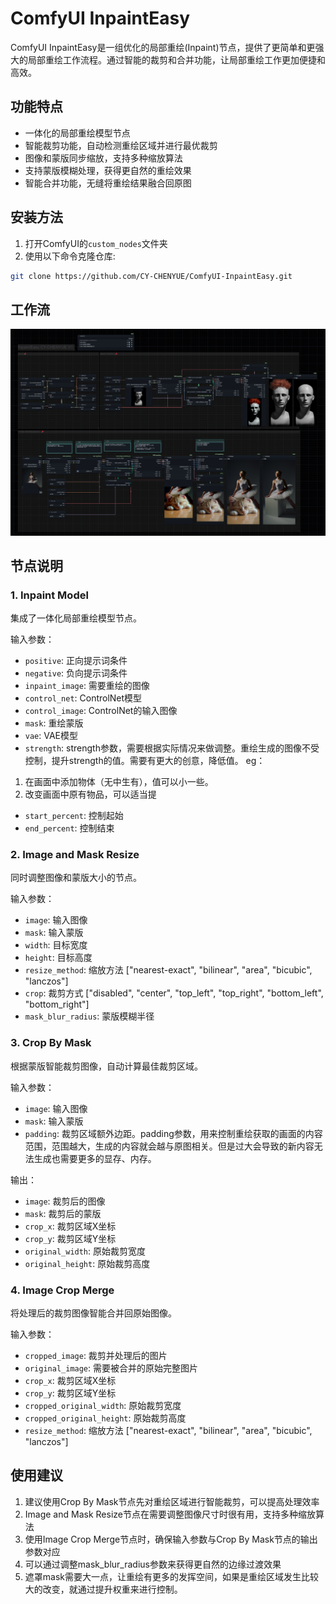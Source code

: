 # ComfyUI InpaintEasy 

ComfyUI InpaintEasy是一组优化的局部重绘(Inpaint)节点，提供了更简单和更强大的局部重绘工作流程。通过智能的裁剪和合并功能，让局部重绘工作更加便捷和高效。

## 功能特点

- 一体化的局部重绘模型节点
- 智能裁剪功能，自动检测重绘区域并进行最优裁剪
- 图像和蒙版同步缩放，支持多种缩放算法
- 支持蒙版模糊处理，获得更自然的重绘效果
- 智能合并功能，无缝将重绘结果融合回原图

## 安装方法

1. 打开ComfyUI的`custom_nodes`文件夹
2. 使用以下命令克隆仓库:
```bash
git clone https://github.com/CY-CHENYUE/ComfyUI-InpaintEasy.git
```
## 工作流
![alt text](example/InpaintEasy-CY-V1.png)
## 节点说明

### 1. Inpaint Model
集成了一体化局部重绘模型节点。

输入参数：
- `positive`: 正向提示词条件
- `negative`: 负向提示词条件
- `inpaint_image`: 需要重绘的图像
- `control_net`: ControlNet模型
- `control_image`: ControlNet的输入图像
- `mask`: 重绘蒙版
- `vae`: VAE模型
- `strength`: strength参数，需要根据实际情况来做调整。重绘生成的图像不受控制，提升strength的值。需要有更大的创意，降低值。
eg：
1. 在画面中添加物体（无中生有），值可以小一些。
2. 改变画面中原有物品，可以适当提
- `start_percent`: 控制起始
- `end_percent`: 控制结束

### 2. Image and Mask Resize
同时调整图像和蒙版大小的节点。

输入参数：
- `image`: 输入图像
- `mask`: 输入蒙版
- `width`: 目标宽度 
- `height`: 目标高度 
- `resize_method`: 缩放方法 ["nearest-exact", "bilinear", "area", "bicubic", "lanczos"]
- `crop`: 裁剪方式 ["disabled", "center", "top_left", "top_right", "bottom_left", "bottom_right"]
- `mask_blur_radius`: 蒙版模糊半径 

### 3. Crop By Mask
根据蒙版智能裁剪图像，自动计算最佳裁剪区域。

输入参数：
- `image`: 输入图像
- `mask`: 输入蒙版
- `padding`: 裁剪区域额外边距。padding参数，用来控制重绘获取的画面的内容范围，范围越大，生成的内容就会越与原图相关。但是过大会导致的新内容无法生成也需要更多的显存、内存。


输出：
- `image`: 裁剪后的图像
- `mask`: 裁剪后的蒙版
- `crop_x`: 裁剪区域X坐标
- `crop_y`: 裁剪区域Y坐标
- `original_width`: 原始裁剪宽度
- `original_height`: 原始裁剪高度

### 4. Image Crop Merge
将处理后的裁剪图像智能合并回原始图像。

输入参数：
- `cropped_image`: 裁剪并处理后的图片
- `original_image`: 需要被合并的原始完整图片
- `crop_x`: 裁剪区域X坐标
- `crop_y`: 裁剪区域Y坐标
- `cropped_original_width`: 原始裁剪宽度
- `cropped_original_height`: 原始裁剪高度
- `resize_method`: 缩放方法 ["nearest-exact", "bilinear", "area", "bicubic", "lanczos"]

## 使用建议

1. 建议使用Crop By Mask节点先对重绘区域进行智能裁剪，可以提高处理效率
2. Image and Mask Resize节点在需要调整图像尺寸时很有用，支持多种缩放算法
3. 使用Image Crop Merge节点时，确保输入参数与Crop By Mask节点的输出参数对应
4. 可以通过调整mask_blur_radius参数来获得更自然的边缘过渡效果
5. 遮罩mask需要大一点，让重绘有更多的发挥空间，如果是重绘区域发生比较大的改变，就通过提升权重来进行控制。



